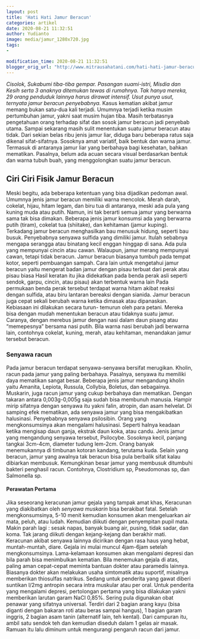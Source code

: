 ```yaml
---
layout: post
title: 'Hati Hati Jamur Beracun'
categories: artikel
date: 2020-08-21 11:32:51
author: Yudianto
image: media/jamur_1280x720.jpg
tags:
- 

modification_time: 2020-08-21 11:32:51
blogger_orig_url: "http://www.mitrausahatani.com/hati-hati-jamur-beracun.html"
---
```


_Cisolok, Sukabumi tiba-tiba gempar. Pasangan suami-istri, Misdia dan Kesih
serta 3 anaknya ditemukan tewas di rumahnya. Tak hanya mereka, 29 orang
penduduk lainnya harus dirawat intensif. Usut punya usut, ternyata jamur
beracun penyebabnya._ Kasus kematian akibat jamur memang bukan satu-dua kali
terjadi. Umumnya terjadi ketika musim pertumbuhan jamur, yakni saat musim
hujan tiba. Masih terbatasnya pengetahuan orang terhadap sifat dan sosok jamur
beracun jadi penyebab utama. Sampai sekarang masih sulit menentukan suatu
jamur beracun atau tidak. Dari sekian belas ribu jenis jamur liar, diduga baru
beberapa ratus saja dikenal sifat-sifatnya. Sosoknya amat variatif, baik
bentuk dan warna jamur. Termasuk di antaranya jamur liar yang berbahaya bagi
kesehatan, bahkan mematikan. Pasalnya, belum ada acuan secara visual
berdasarkan bentuk dan warna tubuh buah, yang menggolongkan suatu jamur
beracun.

## Ciri Ciri Fisik Jamur Beracun

Meski begitu, ada beberapa ketentuan yang bisa dijadikan pedoman awal. Umumnya
jenis jamur beracun memiliki warna mencolok. Merah darah, cokelat, hijau,
hitam legam, dan biru tua di antaranya, meski ada pula yang kuning muda atau
putih. Namun, ini tak berarti semua jamur yang berwarna sama tak bisa dimakan.
Beberapa jenis jamur konsumsi ada yang berwarna putih (tiram), cokelat tua
(shiitake), dan kehitaman (jamur kuping). Terkadang jamur beracun menghasilkan
bau menusuk hidung, seperti bau busuk. Penyebabnya senyawa sulfida yang
dimiliki jamur. Itulah sebabnya mengapa serangga atau binatang kecil enggan
hinggap di sana. Ada pula yang mempunyai cincin atau cawan. Walaupun, jamur
merang mempunyai cawan, tetapi tidak beracun. Jamur beracun biasanya tumbuh
pada tempat kotor, seperti pembuangan sampah. Cara lain untuk mengetahui jamur
beracun yaitu mengerat badan jamur dengan pisau terbuat dari perak atau pisau
biasa Hasil keratan itu jika didekatkan pada benda perak asli seperti sendok,
garpu, cincin, atau pisau) akan terbentuk warna lain Pada permukaan benda
perak tersebut terdapat warna hitam akibat reaksi dengan sulfida, atau biru
lantaran bereaksi dengan sianida. Jamur beracun juga cepat sekali berubah
warna ketika dimasak atau dipanaskan. Kebiasaan ini dilakukan secara turun-
temurun oleh para petani. Mereka bisa dengan mudah menentukan beracun atau
tidaknya suatu jamur. Caranya, dengan merebus jamur dengan nasi dalam daun
pisang atau “memepesnya” bersama nasi putih. Bila warna nasi berubah jadi
berwarna lain, contohnya cokelat, kuning, merah, atau kehitaman, menandakan
jamur tersebut beracun.

### Senyawa racun

Pada jamur beracun terdapat senyawa-senyawa bersifat merugikan. Kholin, racun
pada jamur yang paling berbahaya. Pasalnya, senyawa itu memiliki daya
mematikan sangat besar. Beberapa jenis jamur mengandung kholin yaitu Amanita,
Lepiota, Russula, Collybia, Boletus, dan sebagainya. Muskarin, juga racun
jamur yang cukup berbahaya dan mematikan. Dengan takaran antara 0,003g-0,005g
saja sudah bisa membunuh manusia. Hampir mirip sifatnya dengan senyawa itu
yakni falin, atropin, dan asam helvelat. Di samping efek mematikan, ada
senyawa jamur yang bisa mengakibatkan halusinasi. Penyebabnya senyawa
psilosibin. Orang yang mengkonsumsinya akan mengalami halusinasi. Seperti
halnya keadaan ketika mengisap daun ganja, ekstrak daun koka, atau candu.
Jenis jamur yang mengandung senyawa tersebut, Psilocybe. Sosoknya kecil,
panjang tangkai 3cm-4cm, diameter tudung lem-2cm. Orang banyak menemukannya di
timbunan kotoran kandang, terutama kuda. Selain yang beracun, jamur yang
awalnya tak beracun bisa pula berbalik sifat kalau dibiarkan membusuk.
Kemungkinan besar jamur yang membusuk ditumbuhi bakteri penghasil racun.
Contohnya, Clostridium sp, Pseudomonas sp, dan Salmonella sp.

#### Perawatan Pertama

Jika seseorang keracunan jamur gejala yang tampak amat khas, Keracunan yang
diakibatkan oleh _senyawa muskarin_ bisa berakibat fatal. Setelah
mengkonsumsinya, 5-10 menit kemudian konsumen akan mengeluarkan air mata,
peluh, atau ludah. Kemudian diikuti dengan penyempitan pupil mata. Makin parah
lagi : sesak napas, banyak buang air, pusing, tidak sadar, dan koma. Tak
jarang diikuti dengan kejang-kejang dan berakhir mati. Keracunan akibat
senyawa lainnya dicirikan dengan rasa haus yang hebat, muntah-muntah, diare.
Gejala ini mulai muncul 4jam-6jam setelah mengkonsumsinya. Lama-kelamaan
konsumen akan mengalami depresi dan bila parah bisa menimbulkan kematian. Bila
menemukan gejala di atas, paling aman cepat-cepat meminta bantuan dokter atau
paramedis lainnya. Biasanya dokter akan melakukan usaha simtomatik atau
suportif, misalnya memberikan thiosulfas natrikus. Sedang untuk penderita yang
gawat diberi suntikan l/2mg antropin secara intra muskular atau per oral.
Untuk penderita yang mengalami depresi, pertolongan pertama yang bisa
dilakukan yakni memberikan larutan garam NaCl 0,85%. Sering pula digunakan
obat penawar yang sifatnya universal. Terdiri dari 2 bagian arang kayu (bisa
diganti dengan bakaran roti atau beras sampai hangus), 1 bagian garam inggris,
2 bagian asam tanin (alternatif lain, teh kental). Dari campuran itu, ambil
satu sendok teh dan kemudian diseduh dalam 1 gelas air masak. Ramuan itu lalu
diminum untuk mengurangi pengaruh racun dari jamur.  


